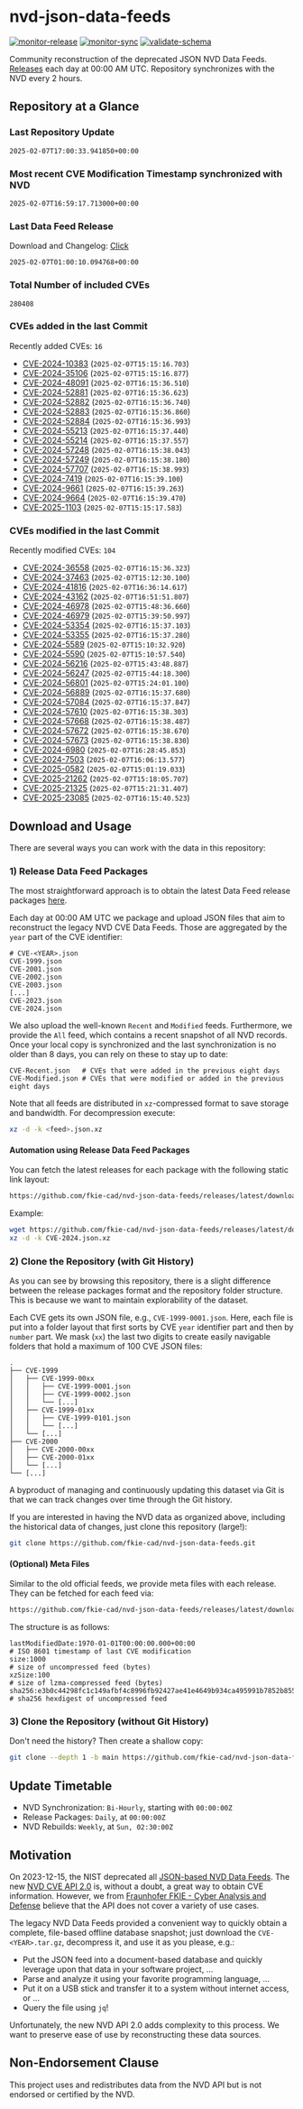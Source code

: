 # nvd-json-data-feeds

[![monitor-release](https://github.com/fkie-cad/nvd-json-data-feeds/actions/workflows/monitor_release.yml/badge.svg)](https://github.com/fkie-cad/nvd-json-data-feeds/actions/workflows/monitor_release.yml)
[![monitor-sync](https://github.com/fkie-cad/nvd-json-data-feeds/actions/workflows/monitor_sync.yml/badge.svg)](https://github.com/fkie-cad/nvd-json-data-feeds/actions/workflows/monitor_sync.yml)
[![validate-schema](https://github.com/fkie-cad/nvd-json-data-feeds/actions/workflows/validate_schema.yml/badge.svg)](https://github.com/fkie-cad/nvd-json-data-feeds/actions/workflows/validate_schema.yml)

Community reconstruction of the deprecated JSON NVD Data Feeds.
[Releases](https://github.com/fkie-cad/nvd-json-data-feeds/releases/latest) each day at 00:00 AM UTC.
Repository synchronizes with the NVD every 2 hours.

## Repository at a Glance

### Last Repository Update

```plain
2025-02-07T17:00:33.941850+00:00
```

### Most recent CVE Modification Timestamp synchronized with NVD

```plain
2025-02-07T16:59:17.713000+00:00
```

### Last Data Feed Release

Download and Changelog: [Click](https://github.com/fkie-cad/nvd-json-data-feeds/releases/latest)

```plain
2025-02-07T01:00:10.094768+00:00
```

### Total Number of included CVEs

```plain
280408
```

### CVEs added in the last Commit

Recently added CVEs: `16`

- [CVE-2024-10383](CVE-2024/CVE-2024-103xx/CVE-2024-10383.json) (`2025-02-07T15:15:16.703`)
- [CVE-2024-35106](CVE-2024/CVE-2024-351xx/CVE-2024-35106.json) (`2025-02-07T15:15:16.877`)
- [CVE-2024-48091](CVE-2024/CVE-2024-480xx/CVE-2024-48091.json) (`2025-02-07T16:15:36.510`)
- [CVE-2024-52881](CVE-2024/CVE-2024-528xx/CVE-2024-52881.json) (`2025-02-07T16:15:36.623`)
- [CVE-2024-52882](CVE-2024/CVE-2024-528xx/CVE-2024-52882.json) (`2025-02-07T16:15:36.740`)
- [CVE-2024-52883](CVE-2024/CVE-2024-528xx/CVE-2024-52883.json) (`2025-02-07T16:15:36.860`)
- [CVE-2024-52884](CVE-2024/CVE-2024-528xx/CVE-2024-52884.json) (`2025-02-07T16:15:36.993`)
- [CVE-2024-55213](CVE-2024/CVE-2024-552xx/CVE-2024-55213.json) (`2025-02-07T16:15:37.440`)
- [CVE-2024-55214](CVE-2024/CVE-2024-552xx/CVE-2024-55214.json) (`2025-02-07T16:15:37.557`)
- [CVE-2024-57248](CVE-2024/CVE-2024-572xx/CVE-2024-57248.json) (`2025-02-07T16:15:38.043`)
- [CVE-2024-57249](CVE-2024/CVE-2024-572xx/CVE-2024-57249.json) (`2025-02-07T16:15:38.180`)
- [CVE-2024-57707](CVE-2024/CVE-2024-577xx/CVE-2024-57707.json) (`2025-02-07T16:15:38.993`)
- [CVE-2024-7419](CVE-2024/CVE-2024-74xx/CVE-2024-7419.json) (`2025-02-07T16:15:39.100`)
- [CVE-2024-9661](CVE-2024/CVE-2024-96xx/CVE-2024-9661.json) (`2025-02-07T16:15:39.263`)
- [CVE-2024-9664](CVE-2024/CVE-2024-96xx/CVE-2024-9664.json) (`2025-02-07T16:15:39.470`)
- [CVE-2025-1103](CVE-2025/CVE-2025-11xx/CVE-2025-1103.json) (`2025-02-07T15:15:17.583`)


### CVEs modified in the last Commit

Recently modified CVEs: `104`

- [CVE-2024-36558](CVE-2024/CVE-2024-365xx/CVE-2024-36558.json) (`2025-02-07T16:15:36.323`)
- [CVE-2024-37463](CVE-2024/CVE-2024-374xx/CVE-2024-37463.json) (`2025-02-07T15:12:30.100`)
- [CVE-2024-41816](CVE-2024/CVE-2024-418xx/CVE-2024-41816.json) (`2025-02-07T16:36:14.617`)
- [CVE-2024-43162](CVE-2024/CVE-2024-431xx/CVE-2024-43162.json) (`2025-02-07T16:51:51.807`)
- [CVE-2024-46978](CVE-2024/CVE-2024-469xx/CVE-2024-46978.json) (`2025-02-07T15:48:36.660`)
- [CVE-2024-46979](CVE-2024/CVE-2024-469xx/CVE-2024-46979.json) (`2025-02-07T15:39:50.997`)
- [CVE-2024-53354](CVE-2024/CVE-2024-533xx/CVE-2024-53354.json) (`2025-02-07T16:15:37.103`)
- [CVE-2024-53355](CVE-2024/CVE-2024-533xx/CVE-2024-53355.json) (`2025-02-07T16:15:37.280`)
- [CVE-2024-5589](CVE-2024/CVE-2024-55xx/CVE-2024-5589.json) (`2025-02-07T15:10:32.920`)
- [CVE-2024-5590](CVE-2024/CVE-2024-55xx/CVE-2024-5590.json) (`2025-02-07T15:10:57.540`)
- [CVE-2024-56216](CVE-2024/CVE-2024-562xx/CVE-2024-56216.json) (`2025-02-07T15:43:48.887`)
- [CVE-2024-56247](CVE-2024/CVE-2024-562xx/CVE-2024-56247.json) (`2025-02-07T15:44:18.300`)
- [CVE-2024-56801](CVE-2024/CVE-2024-568xx/CVE-2024-56801.json) (`2025-02-07T15:24:01.100`)
- [CVE-2024-56889](CVE-2024/CVE-2024-568xx/CVE-2024-56889.json) (`2025-02-07T16:15:37.680`)
- [CVE-2024-57084](CVE-2024/CVE-2024-570xx/CVE-2024-57084.json) (`2025-02-07T16:15:37.847`)
- [CVE-2024-57610](CVE-2024/CVE-2024-576xx/CVE-2024-57610.json) (`2025-02-07T16:15:38.303`)
- [CVE-2024-57668](CVE-2024/CVE-2024-576xx/CVE-2024-57668.json) (`2025-02-07T16:15:38.487`)
- [CVE-2024-57672](CVE-2024/CVE-2024-576xx/CVE-2024-57672.json) (`2025-02-07T16:15:38.670`)
- [CVE-2024-57673](CVE-2024/CVE-2024-576xx/CVE-2024-57673.json) (`2025-02-07T16:15:38.830`)
- [CVE-2024-6980](CVE-2024/CVE-2024-69xx/CVE-2024-6980.json) (`2025-02-07T16:28:45.853`)
- [CVE-2024-7503](CVE-2024/CVE-2024-75xx/CVE-2024-7503.json) (`2025-02-07T16:06:13.577`)
- [CVE-2025-0582](CVE-2025/CVE-2025-05xx/CVE-2025-0582.json) (`2025-02-07T15:01:19.033`)
- [CVE-2025-21262](CVE-2025/CVE-2025-212xx/CVE-2025-21262.json) (`2025-02-07T15:18:05.707`)
- [CVE-2025-21325](CVE-2025/CVE-2025-213xx/CVE-2025-21325.json) (`2025-02-07T15:21:31.407`)
- [CVE-2025-23085](CVE-2025/CVE-2025-230xx/CVE-2025-23085.json) (`2025-02-07T16:15:40.523`)


## Download and Usage

There are several ways you can work with the data in this repository:

### 1) Release Data Feed Packages

The most straightforward approach is to obtain the latest Data Feed release packages [here](https://github.com/fkie-cad/nvd-json-data-feeds/releases/latest).

Each day at 00:00 AM UTC we package and upload JSON files that aim to reconstruct the legacy NVD CVE Data Feeds.
Those are aggregated by the `year` part of the CVE identifier:

```
# CVE-<YEAR>.json
CVE-1999.json
CVE-2001.json
CVE-2002.json
CVE-2003.json
[...]
CVE-2023.json
CVE-2024.json
```

We also upload the well-known `Recent` and `Modified` feeds.
Furthermore, we provide the `All` feed, which contains a recent snapshot of all NVD records.
Once your local copy is synchronized and the last synchronization is no older than 8 days, you can rely on these to stay up to date:

```plain
CVE-Recent.json   # CVEs that were added in the previous eight days
CVE-Modified.json # CVEs that were modified or added in the previous eight days
```

Note that all feeds are distributed in `xz`-compressed format to save storage and bandwidth.
For decompression execute:

```sh
xz -d -k <feed>.json.xz
```

#### Automation using Release Data Feed Packages

You can fetch the latest releases for each package with the following static link layout:

```sh
https://github.com/fkie-cad/nvd-json-data-feeds/releases/latest/download/CVE-<YEAR>.json.xz
```

Example:

```sh
wget https://github.com/fkie-cad/nvd-json-data-feeds/releases/latest/download/CVE-2024.json.xz
xz -d -k CVE-2024.json.xz
```

### 2) Clone the Repository (with Git History)

As you can see by browsing this repository, there is a slight difference between the release packages format and the repository folder structure.
This is because we want to maintain explorability of the dataset.

Each CVE gets its own JSON file, e.g., `CVE-1999-0001.json`.
Here, each file is put into a folder layout that first sorts by CVE `year` identifier part and then by `number` part.
We mask (`xx`) the last two digits to create easily navigable folders that hold a maximum of 100 CVE JSON files:

```plain
.
├── CVE-1999
│   ├── CVE-1999-00xx
│   │   ├── CVE-1999-0001.json
│   │   ├── CVE-1999-0002.json
│   │   └── [...]
│   ├── CVE-1999-01xx
│   │   ├── CVE-1999-0101.json
│   │   └── [...]
│   └── [...]
├── CVE-2000
│   ├── CVE-2000-00xx
│   ├── CVE-2000-01xx
│   └── [...]
└── [...]
```

A byproduct of managing and continuously updating this dataset via Git is that we can track changes over time through the Git history.

If you are interested in having the NVD data as organized above, including the historical data of changes, just clone this repository (large!):

```sh
git clone https://github.com/fkie-cad/nvd-json-data-feeds.git
```

#### (Optional) Meta Files

Similar to the old official feeds, we provide meta files with each release. They can be fetched for each feed via:

```sh
https://github.com/fkie-cad/nvd-json-data-feeds/releases/latest/download/CVE-<YEAR>.meta
```

The structure is as follows:

```plain
lastModifiedDate:1970-01-01T00:00:00.000+00:00                          # ISO 8601 timestamp of last CVE modification
size:1000                                                               # size of uncompressed feed (bytes)
xzSize:100                                                              # size of lzma-compressed feed (bytes)
sha256:e3b0c44298fc1c149afbf4c8996fb92427ae41e4649b934ca495991b7852b855 # sha256 hexdigest of uncompressed feed
```

### 3) Clone the Repository (without Git History)

Don't need the history? Then create a shallow copy:

```sh
git clone --depth 1 -b main https://github.com/fkie-cad/nvd-json-data-feeds.git
```


## Update Timetable

* NVD Synchronization: `Bi-Hourly`, starting with `00:00:00Z`
* Release Packages: `Daily`, at `00:00:00Z`
* NVD Rebuilds: `Weekly`, at `Sun, 02:30:00Z`


## Motivation

On 2023-12-15, the NIST deprecated all [JSON-based NVD Data Feeds](https://nvd.nist.gov/vuln/data-feeds#divRetirementBanner-1).
The new [NVD CVE API 2.0](https://nvd.nist.gov/developers/vulnerabilities) is, without a doubt, a great way to obtain CVE information.
However, we from [Fraunhofer FKIE - Cyber Analysis and Defense](https://www.fkie.fraunhofer.de/en/departments/cad.html) believe that the API does not cover a variety of use cases.

The legacy NVD Data Feeds provided a convenient way to quickly obtain a complete, file-based offline database snapshot; just download the `CVE-<YEAR>.tar.gz`, decompress it, and use it as you please, e.g.:

- Put the JSON feed into a document-based database and quickly leverage upon that data in your software project, ...
- Parse and analyze it using your favorite programming language, ...
- Put it on a USB stick and transfer it to a system without internet access, or ...
- Query the file using `jq`!

Unfortunately, the new NVD API 2.0 adds complexity to this process.
We want to preserve ease of use by reconstructing these data sources.

## Non-Endorsement Clause

This project uses and redistributes data from the NVD API but is not endorsed or certified by the NVD.